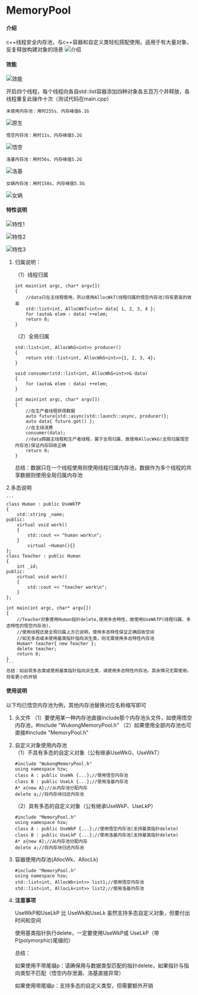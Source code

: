 # MemoryPool

#### 介绍
c++线程安全内存池，与c++容器和自定义类轻松搭配使用。适用于有大量对象、反复释放构建对象的场景
![介绍](https://images.gitee.com/uploads/images/2019/0901/131457_50fb3fb4_5038916.png "介绍.png")

#### 效能

![效能](https://images.gitee.com/uploads/images/2019/0901/140207_377341aa_5038916.png "效能.png")

开启四个线程，每个线程向各自std::list容器添加四种对象各五百万个并释放，各线程重复此操作十次（测试代码在main.cpp）

`未使用内存池：用时255s、内存峰值6.1G`

![原生](https://images.gitee.com/uploads/images/2019/0901/135813_476a09b7_5038916.png "原生-255-6.1.png")

`悟空内存池：用时11s、内存峰值5.2G`

![悟空](https://images.gitee.com/uploads/images/2019/0901/135843_d4d54115_5038916.png "悟空-11-5.2.png")

`洛基内存池：用时56s、内存峰值5.2G`

![洛基](https://images.gitee.com/uploads/images/2019/0901/135949_bcb14af6_5038916.png "洛基-56-5.2.png")

`女娲内存池：用时158s、内存峰值5.5G`

![女娲](https://images.gitee.com/uploads/images/2019/0901/140033_dfff1f9d_5038916.png "女娲-158-5.5.png")

#### 特性说明
![特性1](https://images.gitee.com/uploads/images/2019/0901/141020_8ae59f7f_5038916.png "特性1.png")

![特性2](https://images.gitee.com/uploads/images/2019/0901/141036_daffcec7_5038916.png "特性2.png")

![特性3](https://images.gitee.com/uploads/images/2019/0901/141050_0694c81d_5038916.png "特性3.png")

1. 归属说明：

    （1）线程归属
    ```
    int main(int argc, char* argv[])
    {
        //data只在主线程使用，所以使用AllocWkT(线程归属的悟空内存池)将有更高的效率
	    std::list<int, AllocWkT<int>> data{ 1, 2, 3, 4 };
	    for (auto& elem : data) ++elem;
	    return 0;
    }
    ```
    （2）全局归属
    ```
    std::list<int, AllocWkG<int>> producer()
    {
	    return std::list<int, AllocWkG<int>>{1, 2, 3, 4};
    }

    void consumer(std::list<int, AllocWkG<int>>& data)
    {
	    for (auto& elem : data) ++elem;
    }

    int main(int argc, char* argv[])
    {
        //在生产者线程获得数据
	    auto future{std::async(std::launch::async, producer)};
	    auto data{ future.get() };
        //在主线消费
	    consumer(data);
        //data跨越主线程和生产者线程，属于全局归属，故使用AllocWkG(全局归属悟空内存池)保证内存回收正确
	    return 0;
    }
    ```
    总结：数据只在一个线程使用则使用线程归属内存池，数据作为多个线程的共享数据则使用全局归属内存池

2.多态说明

    ```
    class Human : public UseWkTP
    {
	    std::string _name;
    public:
	    virtual void work()
	    {
		    std::cout << "human work\n";
	    }
            virtual ~Human(){}
    };
    class Teacher : public Human
    {
	    int _id;
    public:
	    virtual void work()
	    {
		    std::cout << "teacher work\n";
	    }
    };

    int main(int argc, char* argv[])
    {
        //Teacher对象使用Human指针delete,使用多态特性，故使用UseWkTP(线程归属、多态特性的悟空内存池)，
        //使用线程还是全局归属上方已说明，使用多态特性保证正确回收空间
        //如无多态或未使用基类指针指向派生类，则无需使用多态特性内存池
	    Human* teacher{ new Teacher };
	    delete teacher;
	    return 0;
    }
    ```
    总结：如出现多态类或使用基类指针指向派生类，请使用多态特性内存池。其余情况无需使用，将有更小的开销

#### 使用说明

以下均已悟空内存池为例，其他内存池替换对应名称缩写即可

1. 头文件
    （1）要使用某一种内存池直接include那个内存池头文件，如使用悟空内存池，#include "WukongMemoryPool.h"
    （2）如果使用全部内存池也可直接#include "MemoryPool.h"

2. 自定义对象使用内存池    
    （1）不具有多态的自定义对象（公有继承UseWkG、UseWkT）
    ```
    #include "WukongMemoryPool.h"
    using namespace hzw;
    class A : public UseWk {...};//使用悟空内存池
    class B : public UseLk {...};//使用洛基内存池
    A* a{new A};//从内存池分配内存
    delete a;//将内存块归还内存池
    ```
    （2）具有多态的自定义对象（公有继承UseWkP、UseLkP）
    ```
    #include "MemoryPool.h"
    using namespace hzw;
    class A : public UseWkP {...};//使用悟空内存池(支持基类指针delete)
    class B : public UseLkP {...};//使用洛基内存池(支持基类指针delete)
    A* a{new A};//从内存池分配内存
    delete a;//将内存块归还内存池
    ```
2. 容器使用内存池(AllocWk<T>、AllocLk<T>)
    ```
    #include "MemoryPool.h"
    using namespace hzw;
    std::list<int, AllocWk<int>> list1;//使用悟空内存池
    std::list<int, AllocLk<int>> list2;//使用洛基内存池
    ```
3.  **注意事项** 

    UseWkP和UseLkP 比 UseWk和UseLk 虽然支持多态自定义对象，但要付出时间和空间

    使用基类指针执行delete，一定要使用UseWkP或 UseLkP（带P(polymorphic)尾缀的）

    总结：

    如果使用不带尾缀p：请确保用与数据类型匹配的指针delete，如果指针与指向类型不匹配（悟空内存泄漏、洛基直接异常）

    如果使用带尾缀p：支持多态的自定义类型，但需要额外开销
